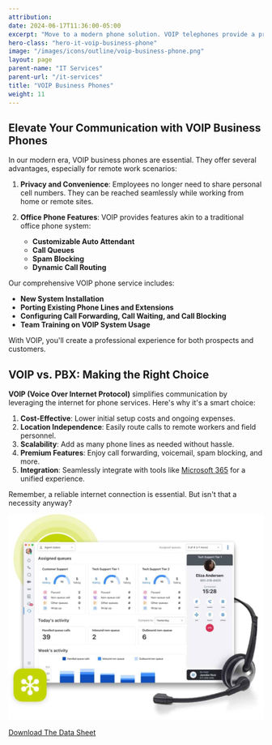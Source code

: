 ```yaml
---
attribution:
date: 2024-06-17T11:36:00-05:00
excerpt: "Move to a modern phone solution. VOIP telephones provide a professional experience for prospects and customers."
hero-class: "hero-it-voip-business-phone"
image: "/images/icons/outline/voip-business-phone.png"
layout: page
parent-name: "IT Services"
parent-url: "/it-services"
title: "VOIP Business Phones"
weight: 11
---
```


## Elevate Your Communication with VOIP Business Phones

In our modern era, VOIP business phones are essential. They offer several advantages, especially for remote work scenarios:

1. **Privacy and Convenience**: Employees no longer need to share personal cell numbers. They can be reached seamlessly while working from home or remote sites.

2. **Office Phone Features**: VOIP provides features akin to a traditional office phone system:
   - **Customizable Auto Attendant**
   - **Call Queues**
   - **Spam Blocking**
   - **Dynamic Call Routing**

Our comprehensive VOIP phone service includes:

- **New System Installation**
- **Porting Existing Phone Lines and Extensions**
- **Configuring Call Forwarding, Call Waiting, and Call Blocking**
- **Team Training on VOIP System Usage**

With VOIP, you'll create a professional experience for both prospects and customers.

## VOIP vs. PBX: Making the Right Choice

**VOIP (Voice Over Internet Protocol)** simplifies communication by leveraging the internet for phone services. Here's why it's a smart choice:

1. **Cost-Effective**: Lower initial setup costs and ongoing expenses.
2. **Location Independence**: Easily route calls to remote workers and field personnel.
3. **Scalability**: Add as many phone lines as needed without hassle.
4. **Premium Features**: Enjoy call forwarding, voicemail, spam blocking, and more.
5. **Integration**: Seamlessly integrate with tools like [Microsoft 365](/it-services/microsoft-365) for a unified experience.

Remember, a reliable internet connection is essential. But isn't that a necessity anyway?

![VOIP Business Phones](/images/post/Collab-from-Anywhere-GoToConnect-Product-Image.jpg)

[Download The Data Sheet](/assets/docs/GoToConnect-Flyer-Feature-List-LMI1396_EN-US_Cobrand.pdf)